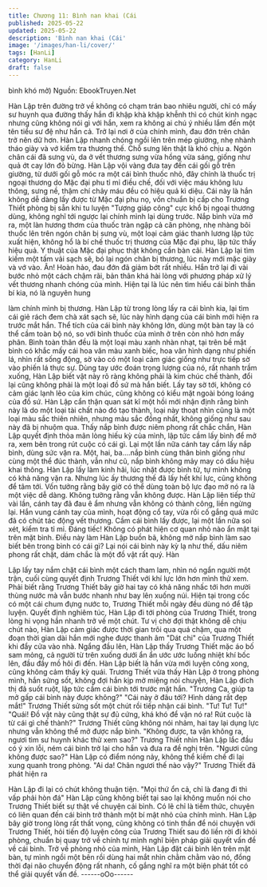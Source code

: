 ```yaml
---
title: Chương 11: Bình nan khai (Cái
published: 2025-05-22
updated: 2025-05-22
description: 'Bình nan khai (Cái'
image: '/images/han-li/cover/'
tags: [HanLi]
category: HanLi
draft: false
---
```


bình khó mở)
Nguồn: EbookTruyen.Net

Hàn Lập trên đường trở về không có chạm trán bao nhiêu người,
chỉ có mấy sư huynh qua đường thấy hắn đi khập khà khập
khễnh thì có chút kinh ngạc nhưng cũng không nói gì với hắn,
xem ra không ai chú ý nhiều lắm đến một tên tiểu sư đệ như hắn
cả.
Trở lại nơi ở của chính mình, đau đớn trên chân trở nên dữ hơn.
Hàn Lập nhanh chóng ngồi lên trên mép giường, nhẹ nhành tháo
giày và vớ kiểm tra thương thế. Chỗ sưng lên thật là khó chịu a.
Ngón chân cái đã sưng vù, da ở vết thương sưng vừa hồng vừa
sáng, giống như quả ớt cay lớn đỏ bừng. Hàn Lập vội vàng đưa
tay đến cái gối gỗ trên giường, từ dưới gối gỗ móc ra một cái bình
thuốc nhỏ, đây chính là thuốc trị ngoại thương do Mặc đại phu tỉ
mỉ điều chế, đối với việc máu không lưu thông, sưng nề, thậm chí
chảy máu đều có hiệu quả kì diệu. Cái này là hắn không dễ dàng
lấy được từ Mặc đại phu nọ, vốn chuẩn bị cấp cho Trương Thiết
phòng bị sẵn khi tu luyện "Tượng giáp công" cực khổ bị ngoại
thương dùng, không nghĩ tới ngược lại chính mình lại dùng trước.
Nắp bình vừa mở ra, một làn hương thơm của thuốc tràn ngập cả
căn phòng, nhẹ nhàng bôi thuốc lên trên ngón chân bị sưng vù,
một loại cảm giác thanh lương lập tức xuất hiện, không hổ là bí
chế thuốc trị thương của Mặc đại phu, lập tức thấy hiệu quả. Y
thuật của Mặc đại phục thật không cần bàn cãi. Hàn Lập lại tìm
kiếm một tấm vải sạch sẽ, bó lại ngón chân bị thương, lúc này
mới mặc giày và vớ vào. Ân! Hoàn hảo, đau đớn đã giảm bớt rất
nhiều. Hắn trở lại đi vài bước nhỏ một cách chậm rãi, bản thân
khá hài lòng với phương pháp xử lý vết thương nhanh chóng của
mình.
Hiện tại là lúc nên tìm hiểu cái bình thần bí kia, nó là nguyên hung

làm chính mình bị thương. Hàn Lập từ trong lòng lấy ra cái bình
kia, lại tìm cái giẻ rách đem chà xát sạch sẽ, lúc này hình dạng
của cái bình mới hiện ra trước mắt hắn. Thể tích của cái bình này
không lớn, dùng một bàn tay là có thể cầm toàn bộ nó, so với
bình thuốc của mình ở trên còn nhỏ hơn mấy phân. Bình toàn
thân đều là một loại màu xanh nhàn nhạt, tại trên bề mặt bình có
khắc mấy cái hoa văn màu xanh biếc, hoa văn hình dạng như
phiến lá, nhìn rất sống động, sờ vào có một loại cảm giác giống
như trực tiếp sờ vào phiến lá thực sự.
Dùng tay ước đoán trọng lượng của nó, rất nhanh trầm xuống,
Hàn Lập biết vật này rõ ràng không phải là kim chúc chế thành,
đổi lại cũng không phải là một loại đồ sứ mà hắn biết. Lấy tay sờ
tới, không có cảm giác lạnh lẽo của kim chúc, cũng không có kiểu
mặt ngoài bóng loáng của đồ sứ. Hàn Lập cẩn thận quan sát kĩ
một hồi mới nhận định rằng bình này là do một loại tài chất nào
đó tạo thành, loại này thoạt nhìn cũng là một loại màu sắc thiên
nhiên, nhưng màu sắc đồng nhất, không giống như sau này đã bị
nhuộm qua.
Thấy nắp bình được niêm phong rất chắc chắn, Hàn Lập quyết
định thỏa mãn lòng hiếu kỳ của mình, lập tức cầm lấy bình để mở
ra, xem bên trong rút cuộc có cái gì. Lại một lần nữa cánh tay
cầm lấy nắp bình, dùng sức vặn ra. Một, hai, ba….nắp bình cùng
thân bình giống như cùng một thể đúc thành, vẫn như cũ, nắp
bình không mảy may có dấu hiệu khai thông. Hàn Lập lấy làm
kinh hãi, lúc nhặt được bình tử, tự mình không có khả năng vặn
ra. Nhưng lúc ấy thương thế đã lấy hết khí lực, cũng không để
tâm tới. Vốn tưởng rằng bây giờ có thể dùng toàn bộ lực đạo mở
nó ra là một việc dễ dàng. Không tưởng rằng vẫn không được.
Hàn Lập liên tiếp thử vài lần, cánh tay đã đau ê ẩm nhưng vẫn
không có thành công, liền ngừng lại. Hắn vung cánh tay của
mình, hoạt động cổ tay, vừa rồi cố gắng quá mức đã có chút tác
động vết thương.
Cầm cái bình lấy được, lại một lần nữa soi xét, kiểm tra tỉ mỉ.
Đáng tiếc! Không có phát hiện cơ quan nhỏ nào ẩn mật tại trên
mặt bình. Điều này làm Hàn Lập buồn bã, không mở nắp bình làm
sao biết bên trong bình có cái gì? Lại nói cái bình này kỳ lạ như
thế, dấu niêm phong rất chặt, dám chắc là một đồ vật rất quý. Hàn

Lập lấy tay nắm chặt cái bình một cách tham lam, nhìn nó ngẩn
người một trận, cuối cùng quyết định Trương Thiết với khí lực lớn
hơn mình thử xem. Phải biết rằng Trương Thiết bây giờ hai tay có
khả năng nhấc tới hơn mười thùng nước mà vẫn bước nhanh
như bay lên xuống núi. Hiện tại trong cốc có một cái chum đựng
nước to, Trương Thiết mỗi ngày đều dùng nó để tập luyện.
Quyết định nghiêm túc, Hàn Lập đi tới phòng của Trương Thiết,
trong lòng hi vọng hắn nhanh trở về một chút. Tư vị chờ đợi thật
không dễ chịu chút nào, Hàn Lập cảm giác được thời gian trôi
qua quá chậm, qua một đoạn thời gian dài hắn mới nghe được
thanh âm "Dát chi" của Trương Thiết khi đẩy cửa vào nhà. Ngẩng
đầu lên, Hàn Lập thấy Trương Thiết mặc áo bố sam mỏng, cả
người từ trên xuống dưới ẩn ẩn ước ước luồng nhiệt khí bốc lên,
đầu đầy mồ hôi đi đến. Hàn Lập biết là hắn vừa mới luyện công
xong, cũng không cảm thấy kỳ quái. Trương Thiết vừa thấy Hàn
Lập ở trong phòng mình, hắn sửng sốt, không đợi hắn kịp mở
miệng nói chuyện, Hàn Lập đích thị đã suốt ruột, lập tức cầm cái
bình tới trước mặt hắn.
"Trương Ca, giúp ta mở gấp cái bình này được không?"
"Cái này ở đâu tới? Hình dáng rất đẹp mắt!" Trương Thiết sửng
sốt một chút rồi tiếp nhận cái bình.
"Tư! Tư! Tư!"
"Quái! Đồ vật này cũng thật sự đủ cứng, khá khó để vặn nó ra!
Rút cuộc là từ cái gì chế thành?" Trương Thiết cũng không nói
nhảm, hai tay lại dụng lực nhưng vẫn không thể mở được nắp
bình.
"Không được, ta vặn không ra, ngươi tìm sư huynh khác thử xem
sao?" Trương Thiết nhìn Hàn Lập lắc đầu có ý xin lỗi, ném cái
bình trở lại cho hắn và đưa ra đề nghị trên.
"Ngươi cũng không được sao?" Hàn Lập có điểm nóng nảy, không
thể kiềm chế đi lại xung quanh trong phòng.
"Ai da! Chân ngươi thế nào vậy?" Trương Thiết đã phát hiện ra

Hàn Lập đi lại có chút không thuận tiện.
"Mọi thứ ổn cả, chỉ là đang đi thì vấp phải hòn đá" Hàn Lập cũng
không biết tại sao lại không muốn nói cho Trương Thiết biết sự
thật về chuyện cái bình. Có lẽ chỉ là tiềm thức, chuyện có liên
quan đến cái bình trở thành một bí mật nhỏ của chính mình. Hàn
Lập bây giờ trong lòng rất thất vọng, cũng không có tinh thần để
nói chuyện với Trương Thiết, hỏi tiến độ luyện công của Trương
Thiết sau đó liền rời đi khỏi phòng, chuẩn bị quay trở về chính tự
mình nghĩ biện pháp giải quyết vấn đề về cái bình.
Trở về phòng nhỏ của mình, Hàn Lập đặt cái bình lên trên mặt
bàn, tự mình ngồi một bên rồi dùng hai mắt nhìn chằm chằm vào
nó, đồng thời đại não chuyển động rất nhanh, cố gắng nghĩ ra
một biện phát tốt có thể giải quyết vấn đề.
------oOo------
